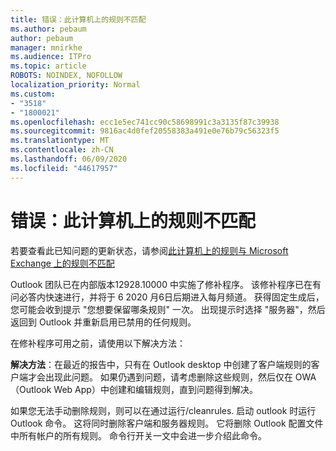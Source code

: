 ```yaml
---
title: 错误：此计算机上的规则不匹配
ms.author: pebaum
author: pebaum
manager: mnirkhe
ms.audience: ITPro
ms.topic: article
ROBOTS: NOINDEX, NOFOLLOW
localization_priority: Normal
ms.custom:
- "3518"
- "1800021"
ms.openlocfilehash: ecc1e5ec741cc90c58698991c3a3135f87c39938
ms.sourcegitcommit: 9816ac4d0fef20558383a491e0e76b79c56323f5
ms.translationtype: MT
ms.contentlocale: zh-CN
ms.lasthandoff: 06/09/2020
ms.locfileid: "44617957"
---
```

# <a name="error-the-rules-on-this-computer-do-not-match"></a>错误：此计算机上的规则不匹配

若要查看此已知问题的更新状态，请参阅[此计算机上的规则与 Microsoft Exchange 上的规则不匹配](https://support.office.com/article/d032e037-b224-429e-b325-633afde9b5f0)

Outlook 团队已在内部版本12928.10000 中实施了修补程序。 该修补程序已在有问必答内快速进行，并将于 6 2020 月6日后期进入每月频道。 获得固定生成后，您可能会收到提示 "您想要保留哪条规则" 一次。 出现提示时选择 "服务器"，然后返回到 Outlook 并重新启用已禁用的任何规则。

在修补程序可用之前，请使用以下解决方法：

**解决方法**：在最近的报告中，只有在 Outlook desktop 中创建了客户端规则的客户端才会出现此问题。 如果仍遇到问题，请考虑删除这些规则，然后仅在 OWA （Outlook Web App）中创建和编辑规则，直到问题得到解决。

如果您无法手动删除规则，则可以在通过运行/cleanrules. 启动 outlook 时运行 Outlook 命令。 这将同时删除客户端和服务器规则。 它将删除 Outlook 配置文件中所有帐户的所有规则。 命令行开关一文中会进一步介绍此命令。